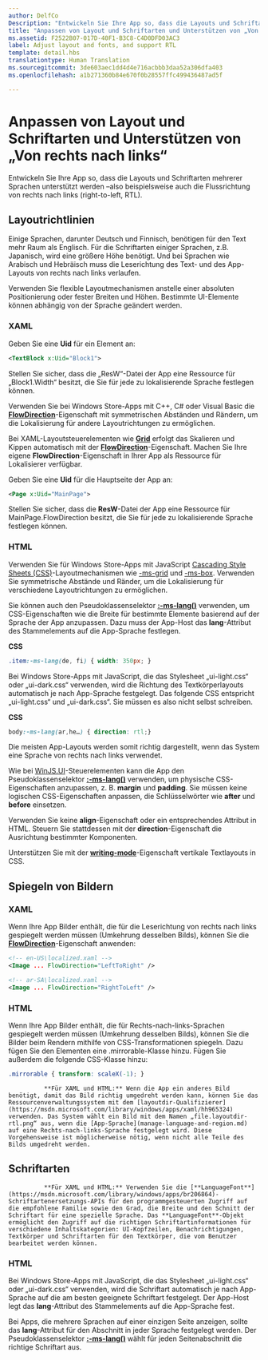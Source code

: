 ```yaml
---
author: DelfCo
Description: "Entwickeln Sie Ihre App so, dass die Layouts und Schriftarten mehrerer Sprachen unterstützt werden – also beispielsweise auch die Flussrichtung von rechts nach links (right-to-left, RTL)."
title: "Anpassen von Layout und Schriftarten und Unterstützen von „Von rechts nach links“"
ms.assetid: F2522B07-017D-40F1-B3C8-C4D0DFD03AC3
label: Adjust layout and fonts, and support RTL
template: detail.hbs
translationtype: Human Translation
ms.sourcegitcommit: 3de603aec1dd4d4e716acbbb3daa52a306dfa403
ms.openlocfilehash: a1b271360b84e670f0b28557ffc499436487ad5f

---
```


# Anpassen von Layout und Schriftarten und Unterstützen von „Von rechts nach links“





Entwickeln Sie Ihre App so, dass die Layouts und Schriftarten mehrerer Sprachen unterstützt werden –also beispielsweise auch die Flussrichtung von rechts nach links (right-to-left, RTL).

## <span id="Layout_guidelines"></span><span id="layout_guidelines"></span><span id="LAYOUT_GUIDELINES"></span>Layoutrichtlinien


Einige Sprachen, darunter Deutsch und Finnisch, benötigen für den Text mehr Raum als Englisch. Für die Schriftarten einiger Sprachen, z.B. Japanisch, wird eine größere Höhe benötigt. Und bei Sprachen wie Arabisch und Hebräisch muss die Leserichtung des Text- und des App-Layouts von rechts nach links verlaufen.

Verwenden Sie flexible Layoutmechanismen anstelle einer absoluten Positionierung oder fester Breiten und Höhen. Bestimmte UI-Elemente können abhängig von der Sprache geändert werden.

### <span id="XAML"></span><span id="xaml"></span>XAML

Geben Sie eine **Uid** für ein Element an:

```XML
<TextBlock x:Uid="Block1">
```

Stellen Sie sicher, dass die „ResW“-Datei der App eine Ressource für „Block1.Width“ besitzt, die Sie für jede zu lokalisierende Sprache festlegen können.

Verwenden Sie bei Windows Store-Apps mit C++, C\# oder Visual Basic die [**FlowDirection**](https://msdn.microsoft.com/library/windows/apps/br208716)-Eigenschaft mit symmetrischen Abständen und Rändern, um die Lokalisierung für andere Layoutrichtungen zu ermöglichen.

Bei XAML-Layoutsteuerelementen wie [**Grid**](https://msdn.microsoft.com/library/windows/apps/br242704) erfolgt das Skalieren und Kippen automatisch mit der [**FlowDirection**](https://msdn.microsoft.com/library/windows/apps/br208716)-Eigenschaft. Machen Sie Ihre eigene **FlowDirection**-Eigenschaft in Ihrer App als Ressource für Lokalisierer verfügbar.

Geben Sie eine **Uid** für die Hauptseite der App an:

```XML
<Page x:Uid="MainPage">
```

Stellen Sie sicher, dass die **ResW**-Datei der App eine Ressource für MainPage.FlowDirection besitzt, die Sie für jede zu lokalisierende Sprache festlegen können.

### <span id="HTML"></span><span id="html"></span>HTML

Verwenden Sie für Windows Store-Apps mit JavaScript [Cascading Style Sheets (CSS)](https://msdn.microsoft.com/library/ms531209)-Layoutmechanismen wie [-ms-grid](https://msdn.microsoft.com/library/windows/apps/hh465453.aspx#g_section) und [-ms-box](https://msdn.microsoft.com/library/windows/apps/hh465453.aspx#f_section). Verwenden Sie symmetrische Abstände und Ränder, um die Lokalisierung für verschiedene Layoutrichtungen zu ermöglichen.

Sie können auch den Pseudoklassenselektor [**:-ms-lang()**](https://msdn.microsoft.com/library/cc848867) verwenden, um CSS-Eigenschaften wie die Breite für bestimmte Elemente basierend auf der Sprache der App anzupassen. Dazu muss der App-Host das **lang**-Attribut des Stammelements auf die App-Sprache festlegen.

**CSS**
```CSS
.item:-ms-lang(de, fi) { width: 350px; }
```

Bei Windows Store-Apps mit JavaScript, die das Stylesheet „ui-light.css“ oder „ui-dark.css“ verwenden, wird die Richtung des Textkörperlayouts automatisch je nach App-Sprache festgelegt. Das folgende CSS entspricht „ui-light.css“ und „ui-dark.css“. Sie müssen es also nicht selbst schreiben.

**CSS**
```CSS
body:-ms-lang(ar,he…) { direction: rtl;}
```

Die meisten App-Layouts werden somit richtig dargestellt, wenn das System eine Sprache von rechts nach links verwendet.

Wie bei [WinJS.UI](https://msdn.microsoft.com/library/windows/apps/br229782)-Steuerelementen kann die App den Pseudoklassenselektor [**:-ms-lang()**](https://msdn.microsoft.com/library/cc848867) verwenden, um physische CSS-Eigenschaften anzupassen, z. B. **margin** und **padding**. Sie müssen keine logischen CSS-Eigenschaften anpassen, die Schlüsselwörter wie **after** und **before** einsetzen.

Verwenden Sie keine **align**-Eigenschaft oder ein entsprechendes Attribut in HTML. Steuern Sie stattdessen mit der **direction**-Eigenschaft die Ausrichtung bestimmter Komponenten.

Unterstützen Sie mit der [**writing-mode**](https://msdn.microsoft.com/library/ms531187)-Eigenschaft vertikale Textlayouts in CSS.

## <span id="Mirroring_images"></span><span id="mirroring_images"></span><span id="MIRRORING_IMAGES"></span>Spiegeln von Bildern


### <span id="XAML"></span><span id="xaml"></span>XAML

Wenn Ihre App Bilder enthält, die für die Leserichtung von rechts nach links gespiegelt werden müssen (Umkehrung desselben Bilds), können Sie die [**FlowDirection**](https://msdn.microsoft.com/library/windows/apps/br208716)-Eigenschaft anwenden:

```XML
<!-- en-US\localized.xaml -->
<Image ... FlowDirection="LeftToRight" />

<!-- ar-SA\localized.xaml -->
<Image ... FlowDirection="RightToLeft" />
```

### <span id="HTML"></span><span id="html"></span>HTML

Wenn Ihre App Bilder enthält, die für Rechts-nach-links-Sprachen gespiegelt werden müssen (Umkehrung desselben Bilds), können Sie die Bilder beim Rendern mithilfe von CSS-Transformationen spiegeln. Dazu fügen Sie den Elementen eine .mirrorable-Klasse hinzu. Fügen Sie außerdem die folgende CSS-Klasse hinzu:

```CSS
.mirrorable { transform: scaleX(-1); }
```


              **Für XAML und HTML:** Wenn die App ein anderes Bild benötigt, damit das Bild richtig umgedreht werden kann, können Sie das Ressourcenverwaltungssystem mit dem [layoutdir-Qualifizierer](https://msdn.microsoft.com/library/windows/apps/xaml/hh965324) verwenden. Das System wählt ein Bild mit dem Namen „file.layoutdir-rtl.png“ aus, wenn die [App-Sprache](manage-language-and-region.md) auf eine Rechts-nach-links-Sprache festgelegt wird. Diese Vorgehensweise ist möglicherweise nötig, wenn nicht alle Teile des Bilds umgedreht werden.

## <span id="Fonts"></span><span id="fonts"></span><span id="FONTS"></span>Schriftarten



              **Für XAML und HTML:** Verwenden Sie die [**LanguageFont**](https://msdn.microsoft.com/library/windows/apps/br206864)-Schriftartenersetzungs-APIs für den programmgesteuerten Zugriff auf die empfohlene Familie sowie den Grad, die Breite und den Schnitt der Schriftart für eine spezielle Sprache. Das **LanguageFont**-Objekt ermöglicht den Zugriff auf die richtigen Schriftartinformationen für verschiedene Inhaltskategorien: UI-Kopfzeilen, Benachrichtigungen, Textkörper und Schriftarten für den Textkörper, die vom Benutzer bearbeitet werden können.

### <span id="HTML"></span><span id="html"></span>HTML

Bei Windows Store-Apps mit JavaScript, die das Stylesheet „ui-light.css“ oder „ui-dark.css“ verwenden, wird die Schriftart automatisch je nach App-Sprache auf die am besten geeignete Schriftart festgelegt. Der App-Host legt das **lang**-Attribut des Stammelements auf die App-Sprache fest.

Bei Apps, die mehrere Sprachen auf einer einzigen Seite anzeigen, sollte das **lang**-Attribut für den Abschnitt in jeder Sprache festgelegt werden. Der Pseudoklassenselektor [**:-ms-lang()**](https://msdn.microsoft.com/library/cc848867) wählt für jeden Seitenabschnitt die richtige Schriftart aus.

 

 






<!--HONumber=Jul16_HO2-->


